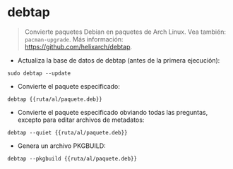 # debtap

> Convierte paquetes Debian en paquetes de Arch Linux.
> Vea también: `pacman-upgrade`.
> Más información: <https://github.com/helixarch/debtap>.

- Actualiza la base de datos de debtap (antes de la primera ejecución):

`sudo debtap --update`

- Convierte el paquete especificado:

`debtap {{ruta/al/paquete.deb}}`

- Convierte el paquete especificado obviando todas las preguntas, excepto para editar archivos de metadatos:

`debtap --quiet {{ruta/al/paquete.deb}}`

- Genera un archivo PKGBUILD:

`debtap --pkgbuild {{ruta/al/paquete.deb}}`
